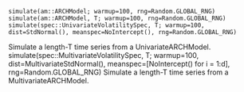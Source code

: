 ```
simulate(am::ARCHModel; warmup=100, rng=Random.GLOBAL_RNG)
simulate(am::ARCHModel, T; warmup=100, rng=Random.GLOBAL_RNG)
simulate(spec::UnivariateVolatilitySpec, T; warmup=100, dist=StdNormal(), meanspec=NoIntercept(), rng=Random.GLOBAL_RNG)
```

Simulate a length-T time series from a UnivariateARCHModel. 	simulate(spec::MultivariateVolatilitySpec, T; warmup=100, dist=MultivariateStdNormal(), meanspec=[NoIntercept() for i = 1:d], rng=Random.GLOBAL_RNG) Simulate a length-T time series from a MultivariateARCHModel.
